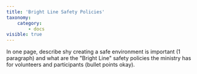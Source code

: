 ```yaml
---
title: 'Bright Line Safety Policies'
taxonomy:
    category:
        - docs
visible: true
---
```


In one page, describe shy creating a safe environment is important (1 paragraph) and what are the "Bright Line" safety policies the ministry has for volunteers and participants (bullet points okay).